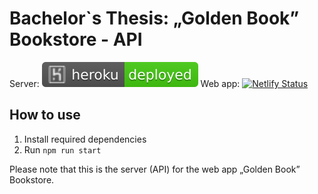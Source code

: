 # Bachelor`s Thesis: „Golden Book” Bookstore - API

Server: ![Heroku](https://github.com/DenisOH/pyheroku-badge/blob/master/img/deployed.svg)
Web app: [![Netlify Status](https://api.netlify.com/api/v1/badges/087f7bb7-6364-44de-841e-3868691f4302/deploy-status)](https://app.netlify.com/sites/golden-book-bookstore-web/deploys)

## How to use

1.  Install required dependencies
2.  Run `npm run start`

Please note that this is the server (API) for the web app „Golden Book” Bookstore.
